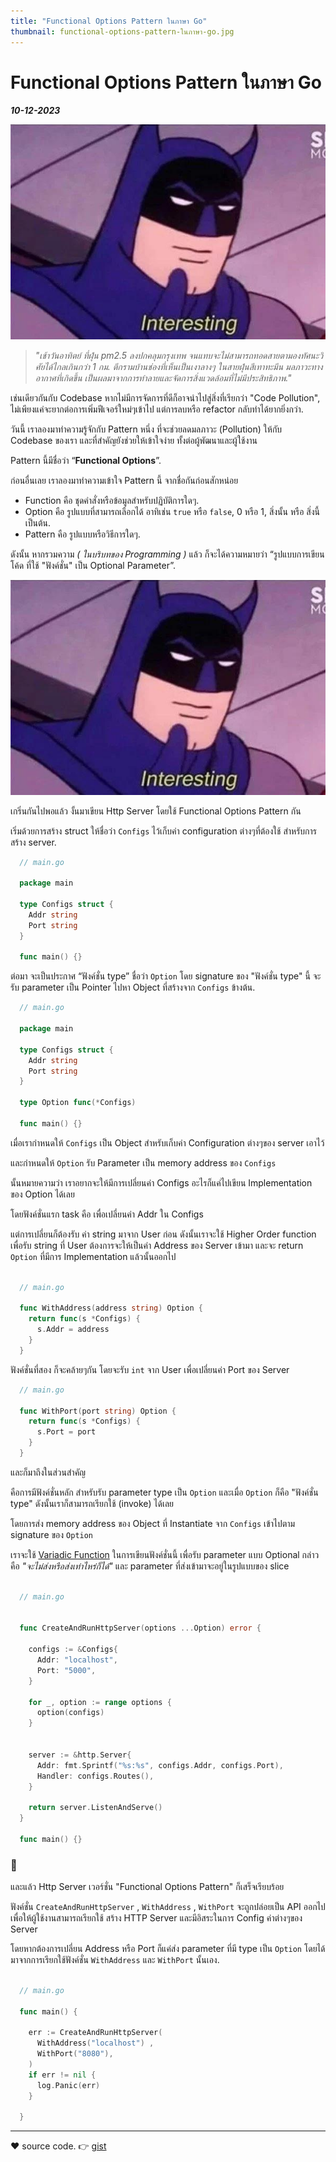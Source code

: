 ```yaml
---
title: "Functional Options Pattern ในภาษา Go"
thumbnail: functional-options-pattern-ในภาษา-go.jpg
---
```


# Functional Options Pattern ในภาษา Go

**_10-12-2023_**

![thumbnail](/images/interesting.png)

> _"เช้าวันอาทิตย์ ที่ฝุ่น pm2.5 ลงปกคลุมกรุงเทพ จนแทบจะไม่สามารถทอดสายตามองทัศนะวิศัยได้ไกลเกินกว่า 1 กม. ตึกรามบ้านช่องที่เห็นเป็นเงาลางๆ ในสายฝุ่นสีเทาทะมึน มลภาวะทางอากาศที่เกิดขึ้น เป็นผลมาจากการทำลายและจัดการสิ่งแวดล้อมที่ไม่มีประสิทธิภาพ."_

เช่นเดียวกันกับ Codebase หากไม่มีการจัดการที่ดีก็อาจนำไปสู่สิ่งที่เรียกว่า "Code Pollution", ไม่เพียงแค่จะยากต่อการเพิ่มฟีเจอร์ใหม่ๆเข้าไป แต่การลบหรือ refactor กลับทำได้ยากยิ่งกว่า.

วันนี้ เราลองมาทำความรู้จักกับ Pattern หนึ่ง ที่จะช่วยลดมลภาวะ (Pollution) ให้กับ Codebase ของเรา และที่สำคัญยังช่วยให้เข้าใจง่าย ทั้งต่อผู้พัฒนาและผู้ใช้งาน

Pattern นี้มีชื่อว่า “**Functional Options**”.

ก่อนอื่นเลย เราลองมาทำความเข้าใจ Pattern นี้ จากชื่อกันก่อนสักหน่อย

- Function คือ ชุดคำสั่งหรือข้อมูลสำหรับปฏิบัติการใดๆ.
- Option คือ รูปแบบที่สามารถเลือกได้ อาทิเช่น `true` หรือ `false`, 0 หรือ 1, สิ่งนั้น หรือ สิ่งนี้ เป็นต้น.
- Pattern คือ รูปแบบหรือวิธีการใดๆ.

ดังนั้น หากรวมความ _( ในบริบทของ Programming )_ แล้ว ก็จะได้ความหมายว่า “รูปแบบการเขียนโค้ด ที่ใช้ "ฟังค์ชั่น" เป็น Optional Parameter”.

![Branching](/images/interesting.png)

เกริ่นกันไปพอแล้ว งั้นมาเขียน Http Server โดยใช้ Functional Options Pattern กัน

เริ่มด้วยการสร้าง struct ให้ชื่อว่า `Configs` ไว้เก็บค่า configuration ต่างๆที่ต้องใช้ สำหรับการสร้าง server.

```go
  // main.go

  package main

  type Configs struct {
    Addr string
    Port string
  }

  func main() {}

```

ต่อมา จะเป็นประกาศ “ฟังค์ชั่น type” ชื่อว่า `Option`
โดย signature ของ "ฟังค์ชั่น type" นี้ จะรับ parameter เป็น Pointer ไปหา Object ที่สร้างจาก `Configs` ข้างต้น.

```go
  // main.go

  package main

  type Configs struct {
    Addr string
    Port string
  }

  type Option func(*Configs)

  func main() {}

```

เมื่อเรากำหนดให้ `Configs` เป็น Object สำหรับเก็บค่า Configuration ต่างๆของ server เอาไว้

และกำหนดให้ `Option` รับ Parameter เป็น memory address ของ `Configs`

นั้นหมายความว่า เราอยากจะให้มีการเปลี่ยนค่า Configs อะไรก็แค่ไปเขียน Implementation ของ Option ได้เลย

โดยฟังค์ชั่นแรก task คือ เพื่อเปลี่ยนค่า Addr ใน Configs

แต่การเปลี่ยนก็ต้องรับ ค่า string มาจาก User ก่อน ดังนั้นเราจะใช้ Higher Order function เพื่อรับ string ที่ User ต้องการจะให้เป็นค่า Address ของ Server เข้ามา และจะ return `Option` ที่มีการ Implementation แล้วนั้นออกไป

```go

  // main.go

  func WithAddress(address string) Option {
    return func(s *Configs) {
      s.Addr = address
    }
  }

```

ฟังค์ชั่นที่สอง ก็จะคล้ายๆกัน โดยจะรับ `int` จาก User เพื่อเปลี่ยนค่า Port ของ Server

```go
  // main.go

  func WithPort(port string) Option {
    return func(s *Configs) {
      s.Port = port
    }
  }

```

และก็มาถึงในส่วนสำคัญ

คือการมีฟังค์ชั่นหลัก สำหรับรับ parameter type เป็น `Option` และเมื่อ `Option` ก็คือ "ฟังค์ชั่น type" ดังนั้นเราก็สามารถเรียกใช้ (invoke) ได้เลย

โดยการส่ง memory address ของ Object ที่ Instantiate จาก `Configs` เข้าไปตาม signature ของ `Option`

เราจะใช้ [Variadic Function](https://yourbasic.org/golang/variadic-function/) ในการเขียนฟังค์ชั่นนี้ เพื่อรับ parameter แบบ Optional กล่าวคือ _"จะไม่ส่งหรือส่งเท่าไหร่ก็ได้"_ และ parameter ที่ส่งเข้ามาจะอยู่ในรูปแบบของ slice

```go

  // main.go


  func CreateAndRunHttpServer(options ...Option) error {

    configs := &Configs{
      Addr: "localhost",
      Port: "5000",
    }

    for _, option := range options {
      option(configs)
    }


    server := &http.Server{
      Addr: fmt.Sprintf("%s:%s", configs.Addr, configs.Port),
      Handler: configs.Routes(),
    }

    return server.ListenAndServe()
  }

  func main() {}

```

### 🎉

และแล้ว Http Server เวอร์ชั่น "Functional Options Pattern" ก็เสร็จเรียบร้อย

ฟังค์ชั่น
`CreateAndRunHttpServer` , `WithAddress` , `WithPort` จะถูกปล่อยเป็น API ออกไป เพื่อให้ผู้ใช้งานสามารถเรียกใช้ สร้าง HTTP Server และมีอิสระในการ Config ค่าต่างๆของ Server

โดยหากต้องการเปลี่ยน Address หรือ Port ก็แค่ส่ง parameter ที่มี type เป็น `Option` โดยได้มาจากการเรียกใช้ฟังค์ชั่น `WithAddress` และ `WithPort` นั้นเอง.

```go

  // main.go

  func main() {

    err := CreateAndRunHttpServer(
      WithAddress("localhost") ,
      WithPort("8080"),
    )
    if err != nil {
      log.Panic(err)
    }

  }

```

---

❤️ source code. 👉 [gist](https://gist.github.com/nathaponb/33b5a3bb219f7360b3b9b05532dfb9e0)

